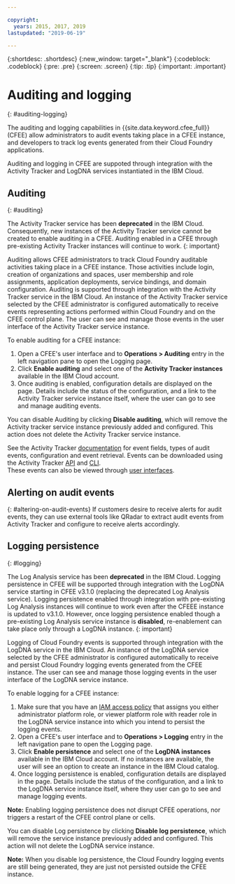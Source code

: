 ```yaml
---

copyright:
  years: 2015, 2017, 2019
lastupdated: "2019-06-19"

---
```


{:shortdesc: .shortdesc}
{:new_window: target="_blank"}
{:codeblock: .codeblock}
{:pre: .pre}
{:screen: .screen}
{:tip: .tip}
{:important: .important}    

# Auditing and logging
{: #auditing-logging}

The auditing and logging capabilities in {{site.data.keyword.cfee_full}} (CFEE) allow administrators to audit events taking place in a CFEE instance, and developers to track log events generated from their Cloud Foundry applications.

Auditing and logging in CFEE are suppoted through integration with the Activity Tracker and LogDNA services instantiated in the IBM Cloud.


## Auditing
{: #auditing}

The Activity Tracker service has been **deprecated** in the IBM Cloud. Consequently, new instances of the Activity Tracker service cannot be created to enable auditing in a CFEE. Auditing enabled in a CFEE through pre-existing Activity Tracker instances will continue to work. 
{: important}

Auditing allows CFEE administrators to track Cloud Foundry auditable activities taking place in a CFEE instance.  Those activities include login, creation of organizations and spaces, user membership and role assignments, application deployments, service bindings, and domain configuration. Auditing is supported through integration with the Activity Tracker service in the IBM Cloud. An instance of the Activity Tracker service selected by the CFEE administrator is configured automatically to receive events representing actions performed within Cloud Foundry and on the CFEE control plane.  The user can see and manage those events in the user interface of the Activity Tracker service instance.

To enable auditing for a CFEE instance:

1. Open a CFEE's user interface and to **Operations > Auditing** entry in the left navigation pane to open the Logging page.
2. Click **Enable auditing** and select one of the **Activity Tracker instances** available in the IBM Cloud account.  
3.  Once auditing is enabled, configuration details are displayed on the page. Details include the status of the configuration, and a link to the Activity Tracker service instance itself, where the user can go to see and manage auditing events.

You can disable Auditing by clicking **Disable auditing**, which will remove the Activity tracker service instance previously added and configured. This action does not delete the Activity Tracker service instance.

See the Activity Tracker [documentation](/docs/services/cloud-activity-tracker?topic=cloud-activity-tracker-getting-started) for event fields, types of audit events, configuration and event retrieval. Events can be downloaded using the Activity Tracker [API](https://cloud.ibm.com/docs/services/cloud-activity-tracker?topic=cloud-activity-tracker-downloading_events_api#downloading_events_api) and [CLI](https://cloud.ibm.com/docs/services/cloud-activity-tracker?topic=cloud-activity-tracker-downloading_events#downloading_events).  
These events can also be viewed through [user interfaces](https://cloud.ibm.com/docs/services/cloud-activity-tracker?topic=cloud-activity-tracker-view_acc_events#view_acc_events).

## Alerting on audit events
{: #altering-on-audit-events}
If customers desire to receive alerts for audit events, they can use external tools like QRadar to extract audit events from Activity Tracker and configure to receive alerts accordingly.

## Logging persistence
{: #logging}

The Log Analysis service has been **deprecated** in the IBM Cloud. Logging persistence in CFEE will be supported through integration with the LogDNA service starting in CFEE v3.1.0 (replacing the deprecated Log Analysis service). Logging persistence enabled through integration with pre-existing Log Analysis instances will continue to work even after the CFEEE instance is updated to v3.1.0.  However, once logging persistence enabled though a pre-existing Log Analysis service instance is **disabled**, re-enablement can take place only through a LogDNA instance.
{: important}

Logging of Cloud Foundry events is supported through integration with the LogDNA service in the IBM Cloud. An instance of the LogDNA service selected by the CFEE administrator is configured automatically to receive and persist Cloud Foundry logging events generated from the CFEE instance.  The user can see and manage those logging events in the user interface of the LogDNA service instance.

To enable logging for a CFEE instance:

1. Make sure that you have an [IAM access policy](https://cloud.ibm.com/iam/#/users) that assigns you either administrator platform role, or viewer platform role with reader role in the LogDNA service instance into which you intend to persist the logging events.
2. Open a CFEE's user interface and to **Operations > Logging** entry in the left navigation pane to open the Logging page.
3. Click **Enable persistence** and select one of the **LogDNA instances** available in the IBM Cloud account.  If no instances are available, the user will see an option to create an instance in the IBM Cloud catalog.
4. Once logging persistence is enabled, configuration details are displayed in the page. Details include the status of the configuration, and a link to the LogDNA service instance itself, where they user can go to see and manage logging events.

**Note:** Enabling logging persistence does not disrupt CFEE operations, nor triggers a restart of the CFEE control plane or cells.

You can disable Log persistence by clicking **Disable log persistence**, which will remove the service instance previously added and configured. This action will not delete the LogDNA service instance.

**Note:** When you disable log persistence, the Cloud Foundry logging events are still being generated, they are just not persisted outside the CFEE instance.
